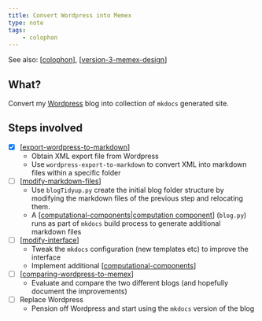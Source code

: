 ```yaml
---
title: Convert Wordpress into Memex
type: note
tags: 
    - colophon
---
```


See also: [[colophon]], [[version-3-memex-design]]

## What?

Convert my [Wordpress](https://djon.es/blog) blog into collection of `mkdocs` generated site.

## Steps involved

- [x] [[export-wordpress-to-markdown]]
    - Obtain XML export file from Wordpress
    - Use `wordpress-export-to-markdown` to convert XML into markdown files within a specific folder
- [ ] [[modify-markdown-files]]
    - Use `blogTidyup.py` create the initial blog folder structure by modifying the markdown files of the previous step and relocating them. 
    - A [[computational-components|computation component]] (`blog.py`) runs as part of `mkdocs` build process to generate additional markdown files
- [ ] [[modify-interface]]
    - Tweak the `mkdocs` configuration (new templates etc) to improve the interface
    - Implement additional [[computational-components]]
- [ ] [[comparing-wordpress-to-memex]]
    - Evaluate and compare the two different blogs (and hopefully document the improvements)
- [ ] Replace Wordpress 
    - Pension off Wordpress and start using the `mkdocs` version of the blog





[//begin]: # "Autogenerated link references for markdown compatibility"
[colophon]: colophon "About (Colophon)"
[version-3-memex-design]: version-3-memex-design "Memex - Version 3"
[export-wordpress-to-markdown]: export-wordpress-to-markdown "Export Wordpress to Markdown"
[modify-markdown-files]: modify-markdown-files "Modify Markdown files"
[computational-components|computation component]: computational-components "Computational components"
[modify-interface]: modify-interface "Modify blog interface"
[computational-components]: computational-components "Computational components"
[comparing-wordpress-to-memex]: comparing-wordpress-to-memex "Comparing Wordpress to Memex"
[//end]: # "Autogenerated link references"